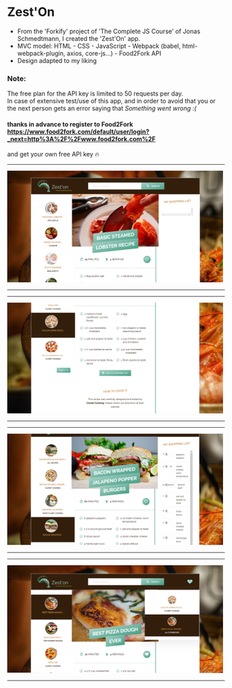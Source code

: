 # Zest'On

- From the 'Forkify' project of 'The Complete JS Course' of Jonas Schmedtmann, I created the 'Zest'On' app.                
- MVC model: HTML - CSS - JavaScript - Webpack (babel, html-webpack-plugin, axios, core-js...) - Food2Fork API                     
- Design adapted to my liking

### Note:           
The free plan for the API key is limited to 50 requests per day.         
In case of extensive test/use of this app, and in order to avoid that you or the next person gets an error saying that *Something went wrong :(*
#### thanks in advance to register to Food2Fork https://www.food2fork.com/default/user/login?_next=http%3A%2F%2Fwww.food2fork.com%2F     
and get your own free API key :fire:

---        
              
<img src="https://raw.githubusercontent.com/lucierabahi/zest-on/master/screens/screen-search.png" width="500">
            
---   
---        
              
<img src="https://raw.githubusercontent.com/lucierabahi/zest-on/master/screens/screen-search2.png" width="500">
            
---   
---        
              
<img src="https://raw.githubusercontent.com/lucierabahi/zest-on/master/screens/screen-shopping-list.png" width="500">
            
---   
---        
              
<img src="https://raw.githubusercontent.com/lucierabahi/zest-on/master/screens/screen-like.png" width="500">
            
---   
